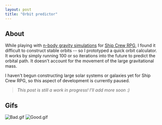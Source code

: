 ```yaml
---
layout: post
title: "Orbit predictor"
---
```


## About

While playing with [n-body gravity simulations](./2022-12-8-n-body-simulation.md) for [Ship Crew RPG](./2023-6-29-ship-crew-rpg.md), I found it difficult to construct stable orbits -- so I prototyped a quick orbit calculator. It works by simply running 100 or so iterations into the future to predict the orbital path. It doesn't account for the movement of the large gravitational mass.

I haven't begun constructing large solar systems or galaxies yet for Ship Crew RPG, so this aspect of development is currently paused.

> *This post is still a work in progress! I'll add more soon :)*

## Gifs

![Bad.gif](https://drive.google.com/uc?id=1o3EE13ulGgg9FzSRhTJuSzBR7RIHP9V1&export=download)
![Good.gif](https://drive.google.com/uc?id=1KwLXQFg0E7CUUQbeTkjS9qxRP8wvs8kC&export=download)
